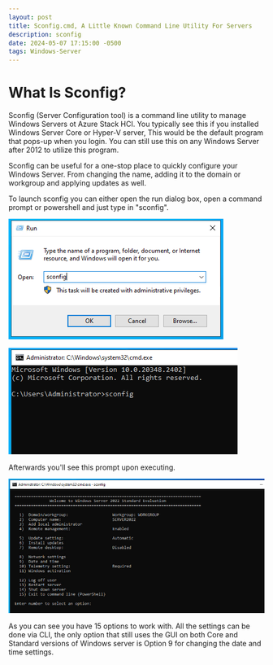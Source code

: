 ```yaml
---
layout: post
title: Sconfig.cmd, A Little Known Command Line Utility For Servers
description: sconfig
date: 2024-05-07 17:15:00 -0500
tags: Windows-Server
---
```


# What Is Sconfig?

Sconfig (Server Configuration tool) is a command line utility to manage Windows Servers ot Azure Stack HCI. You typically see this if you installed Windows Server Core or Hyper-V server, This would be the default program that pops-up when you login. You can still use this on any Windows Server after 2012 to utilize this program.

Sconfig can be useful for a one-stop place to quickly configure your Windows Server. From changing the name, adding it to the domain or workgroup and applying updates as well.

To launch sconfig you can either open the run dialog box, open a command prompt or powershell and just type in "sconfig".

![sconfig run box](/images/posts/2024-05-07/sconfig-run.png)

![sconfig cmd window](/images/posts/2024-05-07/sconfig-cmd.png)

Afterwards you'll see this prompt upon executing.

![sconfig window](/images/posts/2024-05-07/sconfig.png)

As you can see you have 15 options to work with. All the settings can be done via CLI, the only option that still uses the GUI on both Core and Standard versions of Windows server is Option 9 for changing the date and time settings.
